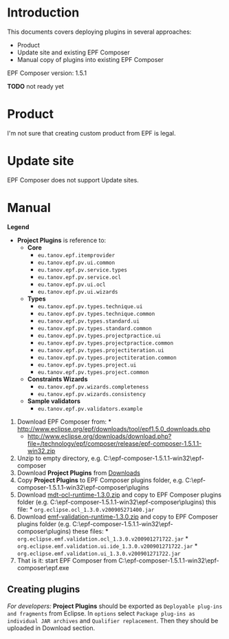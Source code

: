 # Introduction #

This documents covers deploying plugins in several approaches:
  * Product
  * Update site and existing EPF Composer
  * Manual copy of plugins into existing EPF Composer

EPF Composer version: 1.5.1

**TODO** not ready yet

# Product #
I'm not sure that creating custom product from EPF is legal.

# Update site #
EPF Composer does not support Update sites.

# Manual #
**Legend**
  * **Project Plugins** is reference to:
    * **Core**
      * `eu.tanov.epf.itemprovider`
      * `eu.tanov.epf.pv.ui.common`
      * `eu.tanov.epf.pv.service.types`
      * `eu.tanov.epf.pv.service.ocl`
      * `eu.tanov.epf.pv.ui.ocl`
      * `eu.tanov.epf.pv.ui.wizards`
    * **Types**
      * `eu.tanov.epf.pv.types.technique.ui`
      * `eu.tanov.epf.pv.types.technique.common`
      * `eu.tanov.epf.pv.types.standard.ui`
      * `eu.tanov.epf.pv.types.standard.common`
      * `eu.tanov.epf.pv.types.projectpractice.ui`
      * `eu.tanov.epf.pv.types.projectpractice.common`
      * `eu.tanov.epf.pv.types.projectiteration.ui`
      * `eu.tanov.epf.pv.types.projectiteration.common`
      * `eu.tanov.epf.pv.types.project.ui`
      * `eu.tanov.epf.pv.types.project.common`
    * **Constraints Wizards**
      * `eu.tanov.epf.pv.wizards.completeness`
      * `eu.tanov.epf.pv.wizards.consistency`
    * **Sample validators**
      * `eu.tanov.epf.pv.validators.example`

  1. Download EPF Composer from:
    * http://www.eclipse.org/epf/downloads/tool/epf1.5.0_downloads.php
      * http://www.eclipse.org/downloads/download.php?file=/technology/epf/composer/release/epf-composer-1.5.1.1-win32.zip
  1. Unzip to empty directory, e.g. C:\epf-composer-1.5.1.1-win32\epf-composer
  1. Download **Project Plugins** from [Downloads](http://code.google.com/p/epf-process-validator/downloads)
  1. Copy **Project Plugins** to EPF Composer plugins folder, e.g. C:\epf-composer-1.5.1.1-win32\epf-composer\plugins
  1. Download [mdt-ocl-runtime-1.3.0.zip](http://www.eclipse.org/downloads/download.php?file=/modeling/mdt/ocl/downloads/drops/1.3.0/R200906151742/mdt-ocl-runtime-1.3.0.zip) and copy to EPF Composer plugins folder (e.g. C:\epf-composer-1.5.1.1-win32\epf-composer\plugins) this file:
    * `org.eclipse.ocl_1.3.0.v200905271400.jar`
  1. Download [emf-validation-runtime-1.3.0.zip](http://www.eclipse.org/downloads/download.php?file=/modeling/emf/validation/downloads/drops/1.3.0/R200906221200/emf-validation-runtime-1.3.0.zip) and copy to EPF Composer plugins folder (e.g. C:\epf-composer-1.5.1.1-win32\epf-composer\plugins) these files:
    * `org.eclipse.emf.validation.ocl_1.3.0.v200901271722.jar`
    * `org.eclipse.emf.validation.ui.ide_1.3.0.v200901271722.jar`
    * `org.eclipse.emf.validation.ui_1.3.0.v200901271722.jar`
  1. That is it: start EPF Composer from C:\epf-composer-1.5.1.1-win32\epf-composer\epf.exe

## Creating plugins ##
_For developers:_
**Project Plugins** should be exported as `Deployable plug-ins and fragments` from Eclipse. In `options` select `Package plug-ins as individual JAR archives` and `Qualifier replacement`. Then they should be uploaded in Download section.